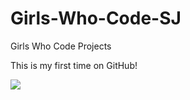 # Girls-Who-Code-SJ
Girls Who Code Projects

This is my first time on GitHub!

![](https://s-media-cache-ak0.pinimg.com/736x/3d/8b/21/3d8b21907c7118347cb7f2074214a550.jpg)

